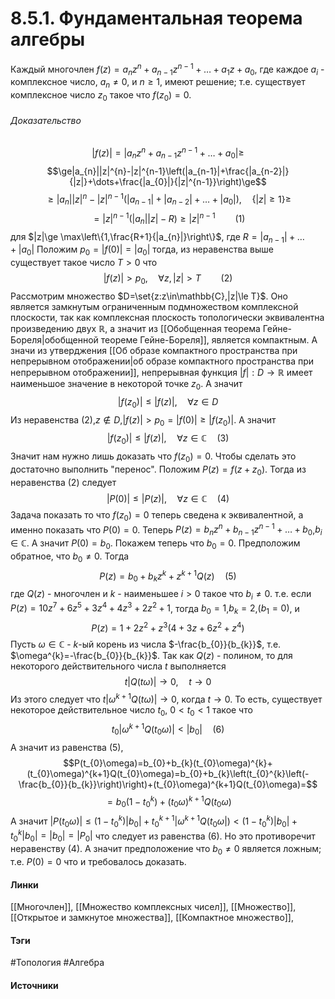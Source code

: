 # 8.5.1. Фундаментальная теорема алгебры
Каждый многочлен $f(z)=a_{n}z^{n}+a_{n-1}z^{n-1}+\dots+a_{1}z+a_{0}$, где каждое $a_{i}$ - комплексное число, $a_{n}\ne0$, и $n\ge1$, имеют решение; т.е. существует комплексное число $z_{0}$ такое что $f(z_{0})=0$.
###### Доказательство
$$|f(z)|=|a_{n}z^{n}+a_{n-1}z^{n-1}+\dots+a_{0}|\ge$$
$$\ge|a_{n}||z|^{n}-|z|^{n-1}\left(|a_{n-1}|+\frac{|a_{n-2}|}{|z|}+\dots+\frac{|a_{0}|}{|z|^{n-1}}\right)\ge$$
$$\ge|a_{n}||z|^{n}-|z|^{n-1}\left(|a_{n-1}|+|a_{n-2}|+\dots+|a_{0}|\right),\quad \{|z|\ge1\}\ge$$
$$=|z|^{n-1}\left(|a_{n}||z|-R\right)\ge|z|^{n-1}\qquad (1)$$
для $|z|\ge \max\left\{1,\frac{R+1}{|a_{n}|}\right\}$, где $R=|a_{n-1}|+\dots+|a_{0}|$
Положим $p_{0}=|f(0)|=|a_{0}|$ тогда, из неравенства выше существует такое число $T>0$ что
$$|f(z)|>p_{0},\quad\forall z,|z|>T\qquad(2)$$
Рассмотрим множество $D=\set{z:z\in\mathbb{C},|z|\le T}$. Оно является замкнутым ограниченным подмножеством комплексной плоскости, так как комплексная плоскость топологически эквивалентна произведению двух $\mathbb{R}$, а значит из [[Обобщенная теорема Гейне-Бореля|обобщенной теореме Гейне-Бореля]], является компактным. А значи из утверджения [[Об образе компактного пространства при непрерывном отображении|об образе компактного пространства при непрерывном отображении]], непрерывная функция $|f|:D\to\mathbb{R}$ имеет наименьшое значение в некоторой точке $z_{0}$. А значит
$$|f(z_{0})|\le|f(z)|,\quad\forall z\in D$$
Из неравенства $(2)$,$z\notin D$,$|f(z)|>p_{0}=|f(0)|\ge|f(z_{0})|$. А значит 
$$|f(z_{0})|\le|f(z)|,\quad\forall z\in\mathbb{C}\quad(3)$$
Значит нам нужно лишь доказать что $f(z_{0})=0$. Чтобы сделать это достаточно выполнить "перенос". Положим $P(z)=f(z+z_{0})$. Тогда из неравенства $(2)$ следует
$$|P(0)|\le|P(z)|,\quad\forall z\in\mathbb{C}\quad(4)$$
Задача показать то что $f(z_{0})=0$ теперь сведена к эквивалентной, а именно показать что $P(0)=0$.
Теперь $P(z)=b_{n}z^{n}+b_{n-1}z^{n-1}+\dots+b_{0}$,$b_{i}\in\mathbb{C}$. А значит $P(0)=b_{0}$. Покажем теперь что $b_{0}=0$.
Предположим обратное, что $b_{0}\ne0$. Тогда
$$P(z)=b_{0}+b_{k}z^{k}+z^{k+1}Q(z)\quad(5)$$
где $Q(z)$ - многочлен и $k$ - наименьшее $i>0$ такое что $b_{i}\ne0$.
т.е. если $P(z)=10z^{7}+6z^{5}+3z^{4}+4z^{3}+2z^{2}+1$, тогда $b_{0}=1$,$b_{k}=2$,$(b_{1}=0)$, и 
$$P(z)=1+2z^{2}+z^{3}(4+3z+6z^{2}+z^{4})$$
Пусть $\omega\in\mathbb{C}$ - $k$-ый корень из числа $-\frac{b_{0}}{b_{k}}$, т.е. $\omega^{k}=-\frac{b_{0}}{b_{k}}$.
Так как $Q(z)$ - полином, то для некоторого действительного числа $t$ выполняется
$$t|Q(t\omega)|\to0,\quad t\to0$$
Из этого следует что $t|\omega^{k+1}Q(t\omega)|\to0$, когда $t\to0$. 
То есть, существует некоторое действительное число $t_{0}$, $0<t_{0}<1$ такое что
$$t_{0}|\omega^{k+1}Q(t_{0}\omega)|<|b_{0}|\quad(6)$$
А значит из равенства $(5)$,$$P(t_{0}\omega)=b_{0}+b_{k}(t_{0}\omega)^{k}+(t_{0}\omega)^{k+1}Q(t_{0}\omega)=b_{0}+b_{k}\left(t_{0}^{k}\left(-\frac{b_{0}}{b_{k}}\right)\right)+(t_{0}\omega)^{k+1}Q(t_{0}\omega)=$$
$$=b_{0}(1-t_{0}^{k})+(t_{0}\omega)^{k+1}Q(t_{0}\omega)$$
А значит $|P(t_{0}\omega)|\le(1-t_{0}^{k})|b_{0}|+t_{0}^{k+1}|\omega^{k+1}Q(t_{0}\omega|)<(1-t_{0}^{k})|b_{0}|+t_{0}^{k}|b_{0}|=|b_{0}|=|P_{0}|$
что следует из равенства $(6)$. Но это противоречит неравенству $(4)$. А значит предположение что $b_{0}\ne0$ является ложным; т.е. $P(0)=0$ что и требовалось доказать.
#### Линки
 [[Многочлен]],
 [[Множество комплексных чисел]],
 [[Множество]],
 [[Открытое и замкнутое множества]],
 [[Компактное множество]],
#### Тэги
 #Топология 
 #Алгебра 
#### Источники
